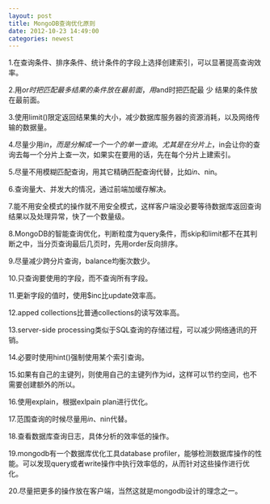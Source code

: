 ```yaml
---
layout: post
title: MongoDB查询优化原则
date: 2012-10-23 14:49:00
categories: newest
---
```


1.在查询条件、排序条件、统计条件的字段上选择创建索引，可以显著提高查询效率。

2.用$or时把匹配最 多 结果的条件放在最前面，用$and时把匹配最 少 结果的条件放在最前面。

3.使用limit()限定返回结果集的大小，减少数据库服务器的资源消耗，以及网络传输的数据量。

4.尽量少用$in，而是分解成一个一个的单一查询。尤其是在分片上，$in会让你的查询去每一个分片上查一次，如果实在要用的话，先在每个分片上建索引。

5.尽量不用模糊匹配查询，用其它精确匹配查询代替，比如$in、$nin。

6.查询量大、并发大的情况，通过前端加缓存解决。

7.能不用安全模式的操作就不用安全模式，这样客户端没必要等待数据库返回查询结果以及处理异常，快了一个数量级。

8.MongoDB的智能查询优化，判断粒度为query条件，而skip和limit都不在其判断之中，当分页查询最后几页时，先用order反向排序。

9.尽量减少跨分片查询，balance均衡次数少。

10.只查询要使用的字段，而不查询所有字段。

11.更新字段的值时，使用$inc比update效率高。

12.apped collections比普通collections的读写效率高。

13.server-side processing类似于SQL查询的存储过程，可以减少网络通讯的开销。

14.必要时使用hint()强制使用某个索引查询。

15.如果有自己的主键列，则使用自己的主键列作为id，这样可以节约空间，也不需要创建额外的所以。

16.使用explain，根据exlpain plan进行优化。

17.范围查询的时候尽量用$in、$nin代替。

18.查看数据库查询日志，具体分析的效率低的操作。

19.mongodb有一个数据库优化工具database profiler，能够检测数据库操作的性能。可以发现query或者write操作中执行效率低的，从而针对这些操作进行优化。

20.尽量把更多的操作放在客户端，当然这就是mongodb设计的理念之一。